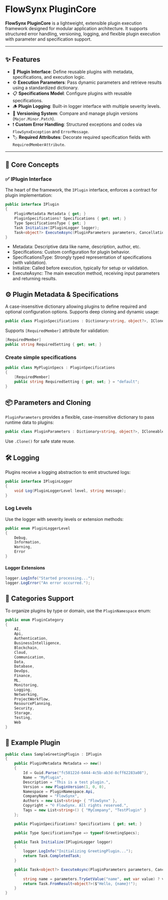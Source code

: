 ﻿# FlowSynx PluginCore

**FlowSynx PluginCore** is a lightweight, extensible plugin execution framework designed for modular application architecture. 
It supports structured error handling, versioning, logging, and flexible plugin execution with parameter and specification support.

---

## ✨ Features

- 🔌 **Plugin Interface**: Define reusable plugins with metadata, specifications, and execution logic.
- ⚙️ **Execution Parameters**: Pass dynamic parameters and retrieve results using a standardized dictionary.
- 📋 **Specifications Model**: Configure plugins with reusable specifications.
- 🪵 **Plugin Logging**: Built-in logger interface with multiple severity levels.
- 🧪 **Versioning System**: Compare and manage plugin versions (`Major.Minor.Patch`).
- ❗ **Custom Error Handling**: Structured exceptions and codes via `FlowSynxException` and `ErrorMessage`.
- 🏷️ **Required Attributes**: Decorate required specification fields with `RequiredMemberAttribute`.

---

## 🧩 Core Concepts

### ✅ IPlugin Interface

The heart of the framework, the `IPlugin` interface, enforces a contract for plugin implementation:

```csharp
public interface IPlugin
{
    PluginMetadata Metadata { get; }
    PluginSpecifications? Specifications { get; set; }
    Type SpecificationsType { get; }
    Task Initialize(IPluginLogger logger);
    Task<object?> ExecuteAsync(PluginParameters parameters, CancellationToken cancellationToken);
}
```

- Metadata: Descriptive data like name, description, author, etc.
- Specifications: Custom configuration for plugin behavior.
- SpecificationsType: Strongly typed representation of specifications (with validation).
- Initialize: Called before execution, typically for setup or validation.
- ExecuteAsync: The main execution method, receiving input parameters and returning results.


## ⚙️ Plugin Metadata & Specifications
A case-insensitive dictionary allowing plugins to define required and optional configuration options. Supports deep cloning and dynamic usage:

```csharp
public class PluginSpecifications : Dictionary<string, object?>, ICloneable
```

Supports `[RequiredMember]` attribute for validation:

```csharp
[RequiredMember]
public string RequiredSetting { get; set; }
```

### Create simple specifications
```csharp
public class MyPluginSpecs : PluginSpecifications
{
    [RequiredMember]
    public string RequiredSetting { get; set; } = "default";
}
```


## 📦 Parameters and Cloning
`PluginParameters` provides a flexible, case-insensitive dictionary to pass runtime data to plugins:

```csharp
public class PluginParameters : Dictionary<string, object?>, ICloneable
```
Use `.Clone()` for safe state reuse.


## 🛠 Logging
Plugins receive a logging abstraction to emit structured logs:
```csharp
public interface IPluginLogger
{
    void Log(PluginLoggerLevel level, string message);
}
```

### Log Levels
Use the logger with severity levels or extension methods:
```csharp
public enum PluginLoggerLevel
{
    Debug,
    Information,
    Warning,
    Error
}
```

#### Logger Extensions
```csharp
logger.LogInfo("Started processing...");
logger.LogError("An error occurred.");
```

## 🧭 Categories Support
To organize plugins by type or domain, use the `PluginNamespace` enum:

```csharp
public enum PluginCategory
{
    AI,
    Api,
    Authentication,
    BusinessIntelligence,
    Blockchain,
    Cloud,
    Communication,
    Data,
    Database,
    DevOps,
    Finance,
    ML,
    Monitoring,
    Logging,
    Networking,
    ProjectWorkflow,
    ResourcePlanning,
    Security,
    Storage,
    Testing,
    Web
}
```

## 🧪 Example Plugin
```csharp
public class SampleGreetingPlugin : IPlugin
{
    public PluginMetadata Metadata => new()
    {
        Id = Guid.Parse("fc58122d-6444-4c5b-ab3d-8cff62283a08"),
        Name = "MyPlugin",
        Description = "This is a test plugin.",
        Version = new PluginVersion(1, 0, 0),
        Namespace = PluginNamespace.Api,
        CompanyName = "FlowSynx",
        Authors = new List<string> { "FlowSynx" },
        Copyright = "© FlowSynx. All rights reserved.",
        Tags = new List<string>() { "MyCompany", "TestPlugin" }
    };

    public PluginSpecifications? Specifications { get; set; }

    public Type SpecificationsType => typeof(GreetingSpecs);

    public Task Initialize(IPluginLogger logger)
    {
        logger.LogInfo("Initializing GreetingPlugin...");
        return Task.CompletedTask;
    }

    public Task<object?> ExecuteAsync(PluginParameters parameters, CancellationToken cancellationToken)
    {
        string name = parameters.TryGetValue("name", out var value) ? value?.ToString() ?? "World" : "World";
        return Task.FromResult<object?>($"Hello, {name}!");
    }
}
```